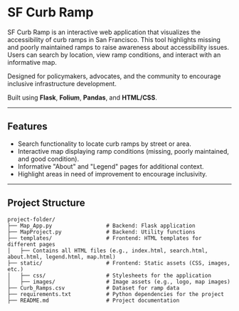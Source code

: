 # SF Curb Ramp

SF Curb Ramp is an interactive web application that visualizes the accessibility of curb ramps in San Francisco. This tool highlights missing and poorly maintained ramps to raise awareness about accessibility issues. Users can search by location, view ramp conditions, and interact with an informative map.

Designed for policymakers, advocates, and the community to encourage inclusive infrastructure development.

Built using **Flask**, **Folium**, **Pandas**, and **HTML/CSS**.

---

## Features
- Search functionality to locate curb ramps by street or area.
- Interactive map displaying ramp conditions (missing, poorly maintained, and good condition).
- Informative "About" and "Legend" pages for additional context.
- Highlight areas in need of improvement to encourage inclusivity.

---

## Project Structure

```plaintext
project-folder/
├── Map_App.py                 # Backend: Flask application
├── MapProject.py              # Backend: Utility functions
├── templates/                 # Frontend: HTML templates for different pages
│   ├── Contains all HTML files (e.g., index.html, search.html, about.html, legend.html, map.html)
├── static/                    # Frontend: Static assets (CSS, images, etc.)
│   ├── css/                   # Stylesheets for the application
│   ├── images/                # Image assets (e.g., logo, map images)
├── Curb_Ramps.csv             # Dataset for ramp data
├── requirements.txt           # Python dependencies for the project
├── README.md                  # Project documentation

